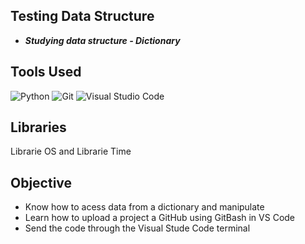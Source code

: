 ## Testing Data Structure
- ***Studying data structure - Dictionary***

## Tools Used
![Python](https://img.shields.io/badge/python-3670A0?style=for-the-badge&logo=python&logoColor=ffdd54)
![Git](https://img.shields.io/badge/git-%23F05033.svg?style=for-the-badge&logo=git&logoColor=white)
![Visual Studio Code](https://img.shields.io/badge/Visual%20Studio%20Code-0078d7.svg?style=for-the-badge&logo=visual-studio-code&logoColor=white)

## Libraries
Librarie OS and Librarie Time

## Objective
- Know how to acess data from a dictionary and manipulate
- Learn how to upload a project a GitHub using GitBash in VS Code
- Send the code through the Visual Stude Code terminal

